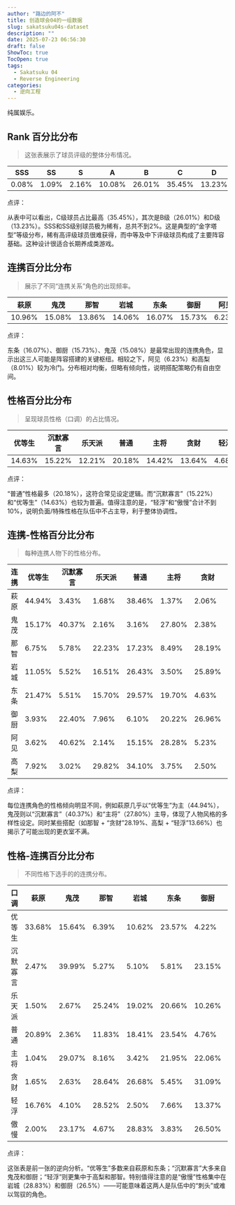 ```yaml
---
author: "路边的阿不"
title: 创造球会04的一组数据
slug: sakatsuku04s-dataset
description: ""
date: 2025-07-23 06:56:30
draft: false
ShowToc: true
TocOpen: true
tags:
  - Sakatsuku 04
  - Reverse Engineering
categories:
  - 逆向工程
---
```


纯属娱乐。

## Rank 百分比分布

> 这张表展示了球员评级的整体分布情况。


| SSS   | SS    | S     | A      | B      | C      | D      | E     | F     | G     | H     |
| ----- | ----- | ----- | ------ | ------ | ------ | ------ | ----- | ----- | ----- | ----- |
| 0.08% | 1.09% | 2.16% | 10.08% | 26.01% | 35.45% | 13.23% | 6.20% | 3.42% | 1.73% | 0.54% |

点评：

从表中可以看出，C级球员占比最高（35.45%），其次是B级（26.01%）和D级（13.23%）。SSS和SS级别球员极为稀有，总共不到2%。这是典型的“金字塔型”等级分布，稀有高评级球员很难获得，而中等及中下评级球员构成了主要阵容基础。这种设计很适合长期养成类游戏。


## 连携百分比分布

> 展示了不同“连携关系”角色的出现频率。


| 萩原 | 鬼茂 | 那智 | 岩城 | 东条 | 御厨 | 阿见 | 高梨 |
|------|------|------|------|------|------|------|------|
| 10.96% | 15.08% | 13.86% | 14.06% | 16.07% | 15.73% | 6.23% | 8.01% |

点评：

东条（16.07%）、御厨（15.73%）、鬼茂（15.08%）是最常出现的连携角色，显示出这三人可能是阵容搭建的关键枢纽。相较之下，阿见（6.23%）和高梨（8.01%）较为冷门。分布相对均衡，但略有倾向性，说明搭配策略仍有自由空间。


## 性格百分比分布

> 呈现球员性格（口调）的占比情况。

| 优等生 | 沉默寡言 | 乐天派 | 普通 | 主将 | 贪财 | 轻浮 | 傲慢 |
|--------|----------|--------|------|------|------|------|------|
| 14.63% | 15.22% | 12.21% | 20.18% | 14.42% | 13.64% | 4.68% | 5.01% |

点评：

“普通”性格最多（20.18%），这符合常见设定逻辑。而“沉默寡言”（15.22%）和“优等生”（14.63%）也较为普遍。值得注意的是，“轻浮”和“傲慢”合计不到10%，说明负面/特殊性格在队伍中不占主导，利于整体协调性。

## 连携-性格百分比分布

> 每种连携人物下的性格分布。

| 连携  | 优等生    | 沉默寡言   | 乐天派    | 普通     | 主将     | 贪财     | 轻浮     | 傲慢     |
| --- | ------ | ------ | ------ | ------ | ------ | ------ | ------ | ------ |
| 萩原  | 44.94% | 3.43%  | 1.68%  | 38.46% | 1.37%  | 2.06%  | 7.16%  | 0.91%  |
| 鬼茂  | 15.17% | 40.37% | 2.16%  | 3.16%  | 27.80% | 2.38%  | 1.27%  | 7.70%  |
| 那智  | 6.75%  | 5.78%  | 22.23% | 17.23% | 8.49%  | 28.19% | 9.64%  | 1.69%  |
| 岩城  | 11.05% | 5.52%  | 16.51% | 26.43% | 3.50%  | 25.89% | 0.83%  | 10.27% |
| 东条  | 21.47% | 5.51%  | 15.70% | 29.57% | 19.70% | 4.63%  | 2.23%  | 1.20%  |
| 御厨  | 3.93%  | 22.40% | 7.96%  | 6.10%  | 20.22% | 26.96% | 3.98%  | 8.44%  |
| 阿见  | 3.62%  | 40.62% | 2.14%  | 15.15% | 28.28% | 5.23%  | 2.82%  | 2.14%  |
| 高梨  | 7.92%  | 3.02%  | 29.82% | 34.10% | 3.75%  | 2.50%  | 13.66% | 5.21%  |

点评：

每位连携角色的性格倾向明显不同，例如萩原几乎以“优等生”为主（44.94%），鬼茂则以“沉默寡言”（40.37%）和“主将”（27.80%）主导，体现了人物风格的多样性设定。同时某些搭配（如那智 + “贪财”28.19%、高梨 + “轻浮”13.66%）也揭示了可能出现的更衣室不满。

## 性格-连携百分比分布

> 不同性格下选手的的连携分布。

| 口调   | 萩原     | 鬼茂     | 那智     | 岩城     | 东条     | 御厨     | 阿见     | 高梨     |
| ---- | ------ | ------ | ------ | ------ | ------ | ------ | ------ | ------ |
| 优等生  | 33.68% | 15.64% | 6.39%  | 10.62% | 23.57% | 4.22%  | 1.54%  | 4.34%  |
| 沉默寡言 | 2.47%  | 39.99% | 5.27%  | 5.10%  | 5.81%  | 23.15% | 16.62% | 1.59%  |
| 乐天派  | 1.50%  | 2.67%  | 25.24% | 19.02% | 20.66% | 10.26% | 1.09%  | 19.56% |
| 普通   | 20.89% | 2.36%  | 11.83% | 18.41% | 23.54% | 4.76%  | 4.68%  | 13.53% |
| 主将   | 1.04%  | 29.07% | 8.16%  | 3.42%  | 21.95% | 22.06% | 12.22% | 2.08%  |
| 贪财   | 1.65%  | 2.63%  | 28.64% | 26.68% | 5.45%  | 31.09% | 2.39%  | 1.47%  |
| 轻浮   | 16.76% | 4.10%  | 28.52% | 2.50%  | 7.66%  | 13.37% | 3.74%  | 23.35% |
| 傲慢   | 2.00%  | 23.17% | 4.67%  | 28.83% | 3.83%  | 26.50% | 2.67%  | 8.33%  |

点评：

这张表是前一张的逆向分析。“优等生”多数来自萩原和东条；“沉默寡言”大多来自鬼茂和御厨；“轻浮”则更集中于高梨和那智。特别值得注意的是“傲慢”性格集中在岩城（28.83%）和御厨（26.5%）——可能意味着这两人是队伍中的“刺头”或难以驾驭的角色。